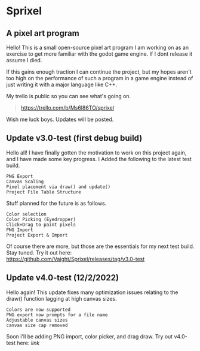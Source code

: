 # Sprixel
## A pixel art program
Hello!
This is a small open-source pixel art program I am working on as an exercise to get more familiar with the godot game engine. If I dont release it assume I died.

If this gains enough traction I can continue the project, but my hopes aren't too high on the performance of such a program in a game engine instead of just writing it with a major language like C++.

My trello is public so you can see what's going on.
> https://trello.com/b/Ms6l86TO/sprixel

Wish me luck boys.
Updates will be posted.

## Update v3.0-test (first debug build)
Hello all!
I have finally gotten the motivation to work on this project again, and I have made some key progress.
I Added the following to the latest test build.
```
PNG Export
Canvas Scaling
Pixel placement via draw() and update()
Project File Table Structure
```
Stuff planned for the future is as follows.
```
Color selection
Color Picking (Eyedropper)
Click+Drag to paint pixels
PNG Import
Project Export & Import
```
Of course there are more, but those are the essentials for my next test build. Stay tuned.
Try it out here: https://github.com/Vaight/Sprixel/releases/tag/v3.0-test

## Update v4.0-test (12/2/2022)
Hello again!
This update fixes many optimization issues relating to the draw() function lagging at high canvas sizes.
```
Colors are now supported
PNG export now prompts for a file name
Adjustable canvas sizes
canvas size cap removed
```
Soon i'll be adding PNG import, color picker, and drag draw.
Try out v4.0-test here: *link*
